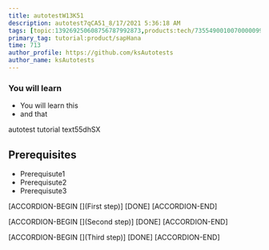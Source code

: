 ```yaml
---
title: autotestW13K51
description: autotest7qCA51_8/17/2021 5:36:18 AM
tags: [topic:139269250608756787992873,products:tech/73554900100700000996,tutorial:experience/advanced]
primary_tag: tutorial:product/sapHana
time: 713
author_profile: https://github.com/ksAutotests
author_name: ksAutotests
---
```

### You will learn
- You will learn this
- and that

autotest tutorial text55dhSX

## Prerequisites
- Prerequisute1
- Prerequisute2
- Prerequisute3

[ACCORDION-BEGIN [](First step)]
[DONE]
[ACCORDION-END]

[ACCORDION-BEGIN [](Second step)]
[DONE]
[ACCORDION-END]

[ACCORDION-BEGIN [](Third step)]
[DONE]
[ACCORDION-END]

